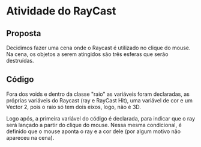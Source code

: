 <h1>Atividade do RayCast</h1>

<h2>Proposta</h2>
<p>Decidimos fazer uma cena onde o Raycast é utilizado no clique do mouse. Na cena, os objetos a serem atingidos são três esferas que serão destruídas. </p>

<h2>Código</h2>
<p>Fora dos voids e dentro da classe "raio" as variáveis foram declaradas, as próprias variáveis do Raycast (ray e RayCast Hit), uma variável de cor e um Vector 2, pois o raio só tem dois eixos, logo, não é 3D.</p>
<p>Logo após, a primeira variável do código é declarada, para indicar que o ray será lançado a partir do clique do mouse. Nessa mesma condicional, é definido que o mouse aponta o ray e a cor dele (por algum motivo não apareceu na cena).</p>
